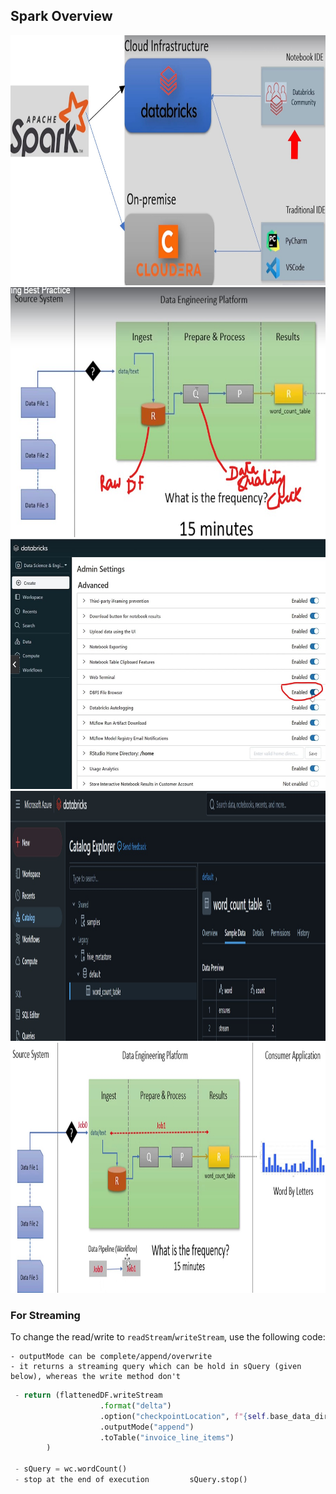 ## Spark Overview

<img src="images/01-platform.jpg" alt="Platform" width="600" height="400"/>
<img src="images/02-flow.jpg" alt="Flow" width="600" height="400"/>
<img src="images/03-admin-setting-to-see-the-files-databricks.jpg" alt="Admin Setting for DBFS files" width="600" height="400"/>
<img src="images/04-hivemetastore-delta-table.jpg" alt="Delta Table Location in Hive" width="600" height="400"/>
<img src="images/05-02-word-count-test-suite-flow.jpg" alt="Sequential Flow Spark Job" width="600" height="400"/>

### For Streaming

To change the read/write to `readStream`/`writeStream`, use the following code:

    - outputMode can be complete/append/overwrite
    - it returns a streaming query which can be hold in sQuery (given below), whereas the write method don't
```python
 - return (flattenedDF.writeStream
                    .format("delta")
                    .option("checkpointLocation", f"{self.base_data_dir}/checkpoint/invoices")
                    .outputMode("append")
                    .toTable("invoice_line_items")
        )

 - sQuery = wc.wordCount()
 - stop at the end of execution         sQuery.stop()


```

